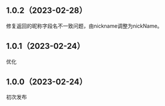 ## 1.0.2（2023-02-28）
修复返回的昵称字段名不一致问题，由nickname调整为nickName。
## 1.0.1（2023-02-24）
优化
## 1.0.0（2023-02-24）
初次发布
